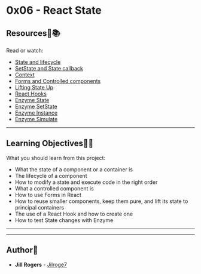# 0x06 - React State

## Resources:mag_right::books:
Read or watch:
* [State and lifecycle](https://intranet.hbtn.io/rltoken/73x5hG08XwbZ_tKwrLVsaQ)
* [SetState and State callback](https://intranet.hbtn.io/rltoken/leRP2NUTKuNQn9fjCkIIWQ)
* [Context](https://intranet.hbtn.io/rltoken/rJiNSBnvbLhet4FgyWxrkg)
* [Forms and Controlled components](https://intranet.hbtn.io/rltoken/lCiofK_nr9h_-bcST8x_Zg)
* [Lifting State Up](https://intranet.hbtn.io/rltoken/vFgst4GPjbIENWQaVC0R3Q)
* [React Hooks](https://intranet.hbtn.io/rltoken/7DD2jihrJyavY-ReXXIz_w)
* [Enzyme State](https://intranet.hbtn.io/rltoken/5PP4QrClUCON8ivE83Wh7Q)
* [Enzyme SetState](https://intranet.hbtn.io/rltoken/BLCWTFXnN8Oy4EBcLuIw8Q)
* [Enzyme Instance](https://intranet.hbtn.io/rltoken/5PP4QrClUCON8ivE83Wh7Q)
* [Enzyme Simulate](https://intranet.hbtn.io/rltoken/BLCWTFXnN8Oy4EBcLuIw8Q)


---
## Learning Objectives:elephant:🧠
What you should learn from this project:

* What the state of a component or a container is
* The lifecycle of a component
* How to modify a state and execute code in the right order
* What a controlled component is
* How to use Forms in React
* How to reuse smaller components, keep them pure, and lift its state to principal containers
* The use of a React Hook and how to create one
* How to test State changes with Enzyme

---
---

## Author:art:
* **Jill Rogers** - [Jilroge7](https://github.com/Jilroge7/holbertonschool-web_react.git)